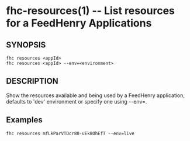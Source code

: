 fhc-resources(1) -- List resources for a FeedHenry Applications
============================================

## SYNOPSIS

    fhc resources <appId>
    fhc resources <appId> --env=<environment>

## DESCRIPTION

Show the resources available and being used by a FeedHenry application, defaults to 'dev' environment or specify one using --env=<environment>.

## Examples

    fhc resources mfLkParVTDcr80-uEk8OhEfT --env=live
